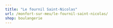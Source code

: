 ```yaml
---
title: "Le fournil Saint-Nicolas"
url: /monfort-sur-meu/le-fournil-saint-nicolas/
shop: boulangerie
---
```

